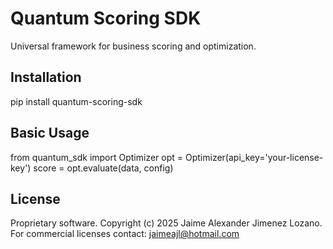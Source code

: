 ﻿# Quantum Scoring SDK

Universal framework for business scoring and optimization.

## Installation
pip install quantum-scoring-sdk

## Basic Usage
from quantum_sdk import Optimizer
opt = Optimizer(api_key='your-license-key')
score = opt.evaluate(data, config)

## License
Proprietary software. Copyright (c) 2025 Jaime Alexander Jimenez Lozano.
For commercial licenses contact: jaimeajl@hotmail.com
